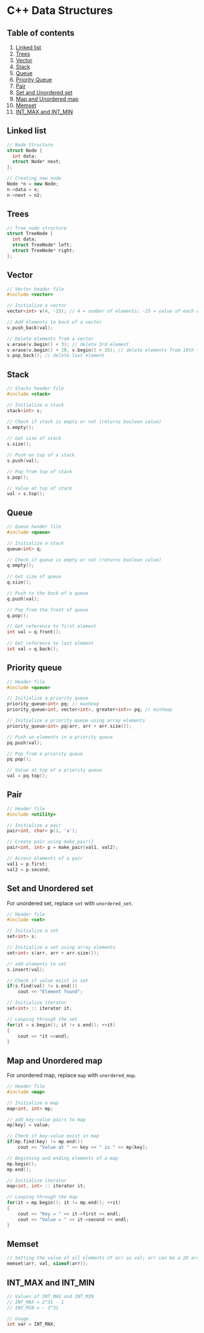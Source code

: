 # C++ Data Structures

## Table of contents

1. [Linked list](#linked-list)
2. [Trees](#trees)
3. [Vector](#vector)
4. [Stack](#stack)
5. [Queue](#queue)
6. [Priority Queue](#priority-queue)
7. [Pair](#pair)
8. [Set and Unordered set](#set)
9. [Map and Unordered map](#map)
10. [Memset](#memset)
11. [INT_MAX and INT_MIN](#intmax-intmin)

## <a name="linked-list"></a>Linked list

```cpp
// Node Structure
struct Node {
  int data;
  struct Node* next;
};

// Creating new node
Node *n = new Node;
n->data = x;
n->next = n2;
```

## <a name="trees"></a>Trees

```cpp
// Tree node structure
struct TreeNode {
  int data;
  struct TreeNode* left;
  struct TreeNode* right;
};
```

## <a name="vector"></a>Vector

```cpp
// Vector header file
#include <vector>

// Initialize a vector
vector<int> v(4, -25); // 4 = number of elements; -25 = value of each elements

// Add elements to back of a vector
v.push_back(val);

// Delete elements from a vector
v.erase(v.begin() + 3); // delete 3rd element
v.erase(v.begin() + 10, v.begin() + 15); // delete elements from 10th through 15th position
v.pop_back(); // delete last element
```

## <a name="stack"></a>Stack

```cpp
// Stacks header file
#include <stack>

// Initialize a stack
stack<int> s;

// Check if stack is empty or not (returns boolean value)
s.empty();
  
// Get size of stack
s.size();

// Push on top of a stack
s.push(val);

// Pop from top of stack
s.pop();

// Value at top of stack
val = s.top();
```

## <a name="queue"></a>Queue

```cpp
// Queue header file
#include <queue>

// Initialize a stack
queue<int> q;

// Check if queue is empty or not (returns boolean value)
q.empty();
  
// Get size of queue
q.size();

// Push to the back of a queue
q.push(val);

// Pop from the front of queue
q.pop();

// Get reference to first element
int val = q.front();
  
// Get reference to last element
int val = q.back();
```

## <a name="priority-queue"></a>Priority queue

```cpp
// Header file
#include <queue>

// Initialize a priority queue
priority_queue<int> pq; // maxheap
priority_queue<int, vector<int>, greater<int>> pq; // minheap

// Initialize a priority queue using array elements
priority_queue<int> pq(arr, arr + arr.size());

// Push an elements in a priority queue
pq.push(val);

// Pop from a priority queue
pq.pop();

// Value at top of a priority queue
val = pq.top();
```

## <a name="pair"></a>Pair

```cpp
// Header file
#include <utility>

// Initialize a pair
pair<int, char> p(1, 'a');

// Create pair using make_pair()
pair<int, int> p = make_pair(val1, val2);

// Access elements of a pair
val1 = p.first;
val2 = p.second;
```

## <a name="set"></a>Set and Unordered set

For unordered set, replace ```set``` with ```unordered_set```.

```cpp
// Header file
#include <set>

// Initialize a set
set<int> s; 

// Initialize a set using array elements
set<int> s(arr, arr + arr.size());

// add elements to set
s.insert(val);

// Check if value exist in set
if(s.find(val) != s.end())
    cout << "Element found";

// Initialize iterator
set<int> :: iterator it;

// Looping through the set
for(it = s.begin(); it != s.end(); ++it)
{
    cout << *it <<endl;
}
```

## <a name="map"></a>Map and Unordered map

For unordered map, replace ```map``` with ```unordered_map```.

```cpp
// Header file
#include <map>

// Initialize a map
map<int, int> mp; 

// add key-value pairs to map
mp[key] = value;

// Check if key-value exist in map
if(mp.find(key) != mp.end())
    cout << "Value at " << key << " is " << mp[key];

// Beginning and ending elements of a map
mp.begin();
mp.end();

// Initialize iterator
map<int, int> :: iterator it;

// Looping through the map
for(it = mp.begin(); it != mp.end(); ++it)
{
    cout << "Key = " << it->first << endl;
    cout << "Value = " << it->second << endl;
}
```

## <a name="memset"></a>Memset

```cpp
// Setting the value of all elements of arr as val; arr can be a 2D array also
memset(arr, val, sizeof(arr));
```

## <a name="intmax-intmin"></a>INT_MAX and INT_MIN 

```cpp
// Values of INT_MAX and INT_MIN
// INT_MAX = 2^31 - 1
// INT_MIN = - 2^31

// Usage
int var = INT_MAX;
```
